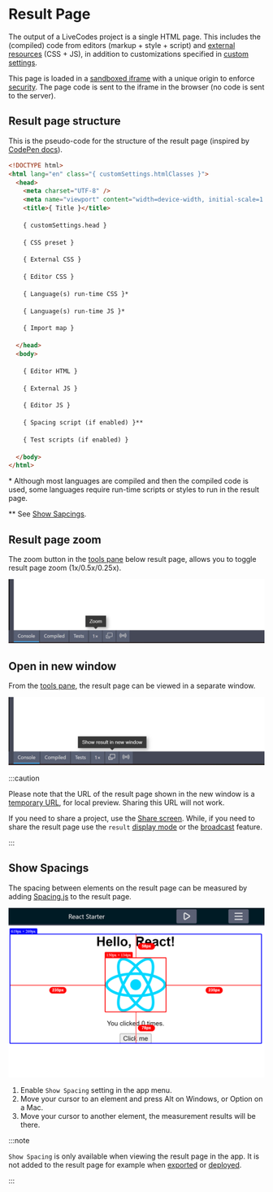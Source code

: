 # Result Page

The output of a LiveCodes project is a single HTML page. This includes the (compiled) code from editors (markup + style + script) and [external resources](./external-resources.md) (CSS + JS), in addition to customizations specified in [custom settings](../advanced/custom-settings.md).

This page is loaded in a [sandboxed iframe](https://www.html5rocks.com/en/tutorials/security/sandboxed-iframes/) with a unique origin to enforce [security](./security.md). The page code is sent to the iframe in the browser (no code is sent to the server).

## Result page structure

This is the pseudo-code for the structure of the result page (inspired by [CodePen docs](https://blog.codepen.io/documentation/preview-template/)).

<!-- prettier-ignore -->
```html
<!DOCTYPE html>
<html lang="en" class="{ customSettings.htmlClasses }">
  <head>
    <meta charset="UTF-8" />
    <meta name="viewport" content="width=device-width, initial-scale=1.0" />
    <title>{ Title }</title>

    { customSettings.head }

    { CSS preset }

    { External CSS }

    { Editor CSS }

    { Language(s) run-time CSS }*

    { Language(s) run-time JS }*

    { Import map }

  </head>
  <body>

    { Editor HTML }
    
    { External JS }

    { Editor JS }

    { Spacing script (if enabled) }**

    { Test scripts (if enabled) }

  </body>
</html>
```

\* Although most languages are compiled and then the compiled code is used, some languages require run-time scripts or styles to run in the result page.

\*\* See [Show Sapcings](#show-spacings).

## Result page zoom

The zoom button in the [tools pane](./tools-pane.md) below result page, allows you to toggle result page zoom (1x/0.5x/0.25x).

![Result page zoom](../../static/img/screenshots/result-zoom.jpg)

## Open in new window

From the [tools pane](./tools-pane.md), the result page can be viewed in a separate window.

![Open in new window](../../static/img/screenshots/result-new-window.jpg)

:::caution

Please note that the URL of the result page shown in the new window is a [temporary URL](https://developer.mozilla.org/en-US/docs/Web/API/URL/createObjectURL#parameters), for local preview. Sharing this URL will not work.

If you need to share a project, use the [Share screen](./share). While, if you need to share the result page use the `result` [display mode](./display-modes.md) or the [broadcast](./broadcast.md) feature.

:::

## Show Spacings

The spacing between elements on the result page can be measured by adding [Spacing.js](https://spacingjs.com/) to the result page.

![Show Spacings](../../static/img/screenshots/spacings.jpg)

1. Enable `Show Spacing` setting in the app menu.
2. Move your cursor to an element and press Alt on Windows, or Option on a Mac.
3. Move your cursor to another element, the measurement results will be there.

:::note

`Show Spacing` is only available when viewing the result page in the app. It is not added to the result page for example when [exported](./export.md) or [deployed](./deploy.md).

:::
